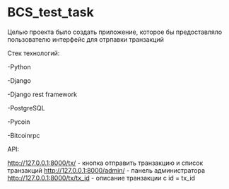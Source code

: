 # BCS_test_task

Целью проекта было создать приложение, которое бы предоставляло пользователю интерфейс для отрпавки транзакций

Стек технологий:

-Python

-Django

-Django rest framework

-PostgreSQL

-Pycoin

-Bitcoinrpc

API:

http://127.0.0.1:8000/tx/ - кнопка отправить транзакцию и список транзакций
http://127.0.0.1:8000/admin/ - панель администратора
http://127.0.0.1:8000/tx/tx_id - описание транзакции с id = tx_id
